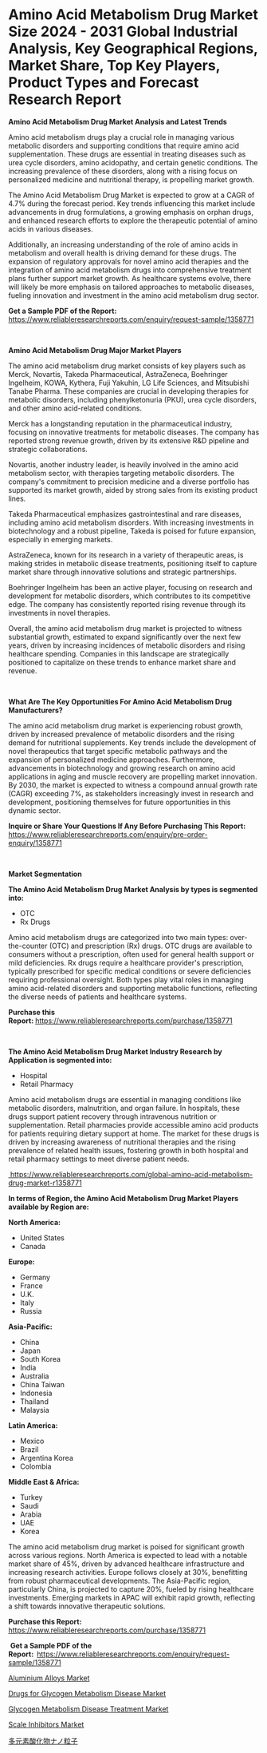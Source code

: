 <p><h1>Amino Acid Metabolism Drug Market Size 2024 - 2031 Global Industrial Analysis, Key Geographical Regions, Market Share, Top Key Players, Product Types and Forecast Research Report</h1></p><p><strong>Amino Acid Metabolism Drug Market Analysis and Latest Trends</strong></p>
<p><p>Amino acid metabolism drugs play a crucial role in managing various metabolic disorders and supporting conditions that require amino acid supplementation. These drugs are essential in treating diseases such as urea cycle disorders, amino acidopathy, and certain genetic conditions. The increasing prevalence of these disorders, along with a rising focus on personalized medicine and nutritional therapy, is propelling market growth.</p><p>The Amino Acid Metabolism Drug Market is expected to grow at a CAGR of 4.7% during the forecast period. Key trends influencing this market include advancements in drug formulations, a growing emphasis on orphan drugs, and enhanced research efforts to explore the therapeutic potential of amino acids in various diseases. </p><p>Additionally, an increasing understanding of the role of amino acids in metabolism and overall health is driving demand for these drugs. The expansion of regulatory approvals for novel amino acid therapies and the integration of amino acid metabolism drugs into comprehensive treatment plans further support market growth. As healthcare systems evolve, there will likely be more emphasis on tailored approaches to metabolic diseases, fueling innovation and investment in the amino acid metabolism drug sector.</p></p>
<p><strong>Get a Sample PDF of the Report:&nbsp;</strong> <a href="https://www.reliableresearchreports.com/enquiry/request-sample/1358771">https://www.reliableresearchreports.com/enquiry/request-sample/1358771</a></p>
<p>&nbsp;</p>
<p><strong>Amino Acid Metabolism Drug Major Market Players</strong></p>
<p><p>The amino acid metabolism drug market consists of key players such as Merck, Novartis, Takeda Pharmaceutical, AstraZeneca, Boehringer Ingelheim, KOWA, Kythera, Fuji Yakuhin, LG Life Sciences, and Mitsubishi Tanabe Pharma. These companies are crucial in developing therapies for metabolic disorders, including phenylketonuria (PKU), urea cycle disorders, and other amino acid-related conditions.</p><p>Merck has a longstanding reputation in the pharmaceutical industry, focusing on innovative treatments for metabolic diseases. The company has reported strong revenue growth, driven by its extensive R&D pipeline and strategic collaborations.</p><p>Novartis, another industry leader, is heavily involved in the amino acid metabolism sector, with therapies targeting metabolic disorders. The company's commitment to precision medicine and a diverse portfolio has supported its market growth, aided by strong sales from its existing product lines.</p><p>Takeda Pharmaceutical emphasizes gastrointestinal and rare diseases, including amino acid metabolism disorders. With increasing investments in biotechnology and a robust pipeline, Takeda is poised for future expansion, especially in emerging markets.</p><p>AstraZeneca, known for its research in a variety of therapeutic areas, is making strides in metabolic disease treatments, positioning itself to capture market share through innovative solutions and strategic partnerships.</p><p>Boehringer Ingelheim has been an active player, focusing on research and development for metabolic disorders, which contributes to its competitive edge. The company has consistently reported rising revenue through its investments in novel therapies.</p><p>Overall, the amino acid metabolism drug market is projected to witness substantial growth, estimated to expand significantly over the next few years, driven by increasing incidences of metabolic disorders and rising healthcare spending. Companies in this landscape are strategically positioned to capitalize on these trends to enhance market share and revenue.</p></p>
<p>&nbsp;</p>
<p><strong>What Are The Key Opportunities For Amino Acid Metabolism Drug Manufacturers?</strong></p>
<p><p>The amino acid metabolism drug market is experiencing robust growth, driven by increased prevalence of metabolic disorders and the rising demand for nutritional supplements. Key trends include the development of novel therapeutics that target specific metabolic pathways and the expansion of personalized medicine approaches. Furthermore, advancements in biotechnology and growing research on amino acid applications in aging and muscle recovery are propelling market innovation. By 2030, the market is expected to witness a compound annual growth rate (CAGR) exceeding 7%, as stakeholders increasingly invest in research and development, positioning themselves for future opportunities in this dynamic sector.</p></p>
<p><strong>Inquire or Share Your Questions If Any Before Purchasing This Report:</strong> <a href="https://www.reliableresearchreports.com/enquiry/pre-order-enquiry/1358771">https://www.reliableresearchreports.com/enquiry/pre-order-enquiry/1358771</a></p>
<p>&nbsp;</p>
<p><strong>Market Segmentation</strong></p>
<p><strong>The Amino Acid Metabolism Drug Market Analysis by types is segmented into:</strong></p>
<p><ul><li>OTC</li><li>Rx Drugs</li></ul></p>
<p><p>Amino acid metabolism drugs are categorized into two main types: over-the-counter (OTC) and prescription (Rx) drugs. OTC drugs are available to consumers without a prescription, often used for general health support or mild deficiencies. Rx drugs require a healthcare provider's prescription, typically prescribed for specific medical conditions or severe deficiencies requiring professional oversight. Both types play vital roles in managing amino acid-related disorders and supporting metabolic functions, reflecting the diverse needs of patients and healthcare systems.</p></p>
<p><strong>Purchase this Report:&nbsp;</strong><a href="https://www.reliableresearchreports.com/purchase/1358771">https://www.reliableresearchreports.com/purchase/1358771</a></p>
<p>&nbsp;</p>
<p><strong>The Amino Acid Metabolism Drug Market Industry Research by Application is segmented into:</strong></p>
<p><ul><li>Hospital</li><li>Retail Pharmacy</li></ul></p>
<p><p>Amino acid metabolism drugs are essential in managing conditions like metabolic disorders, malnutrition, and organ failure. In hospitals, these drugs support patient recovery through intravenous nutrition or supplementation. Retail pharmacies provide accessible amino acid products for patients requiring dietary support at home. The market for these drugs is driven by increasing awareness of nutritional therapies and the rising prevalence of related health issues, fostering growth in both hospital and retail pharmacy settings to meet diverse patient needs.</p></p>
<p><a href="https://www.reliableresearchreports.com/global-amino-acid-metabolism-drug-market-r1358771">&nbsp;https://www.reliableresearchreports.com/global-amino-acid-metabolism-drug-market-r1358771</a></p>
<p><strong>In terms of Region, the Amino Acid Metabolism Drug Market Players available by Region are:</strong></p>
<p>
    <p> <strong> North America: </strong>
        <ul>
            <li>United States</li>
            <li>Canada</li>
        </ul>
        </p> 
    <p> <strong> Europe: </strong>
        <ul>
            <li>Germany</li>
            <li>France</li>
            <li>U.K.</li>
            <li>Italy</li>
            <li>Russia</li>
        </ul>
        </p> 
    <p> <strong> Asia-Pacific: </strong>
        <ul>
            <li>China</li>
            <li>Japan</li>
            <li>South Korea</li>
            <li>India</li>
            <li>Australia</li>
            <li>China Taiwan</li>
            <li>Indonesia</li>
            <li>Thailand</li>
            <li>Malaysia</li>
        </ul>
        </p> 
    <p> <strong> Latin America: </strong>
        <ul>
            <li>Mexico</li>
            <li>Brazil</li>
            <li>Argentina Korea</li>
            <li>Colombia</li>
        </ul>
        </p> 
    <p> <strong> Middle East & Africa: </strong>
        <ul>
            <li>Turkey</li>
            <li>Saudi</li>
            <li>Arabia</li>
            <li>UAE</li>
            <li>Korea</li>
        </ul>
    </p>
    </p>
<p><p>The amino acid metabolism drug market is poised for significant growth across various regions. North America is expected to lead with a notable market share of 45%, driven by advanced healthcare infrastructure and increasing research activities. Europe follows closely at 30%, benefitting from robust pharmaceutical developments. The Asia-Pacific region, particularly China, is projected to capture 20%, fueled by rising healthcare investments. Emerging markets in APAC will exhibit rapid growth, reflecting a shift towards innovative therapeutic solutions.</p></p>
<p><strong>Purchase this Report: </strong><a href="https://www.reliableresearchreports.com/purchase/1358771">https://www.reliableresearchreports.com/purchase/1358771</a></p>
<p>&nbsp;<strong>Get a Sample PDF of the Report:&nbsp;&nbsp;</strong><a href="https://www.reliableresearchreports.com/enquiry/request-sample/1358771">https://www.reliableresearchreports.com/enquiry/request-sample/1358771</a></p>
<p><strong></strong></p>
<p><p><a href="https://issuu.com/reportprime-2/docs/aluminium-alloys-market-size-2030.p_c032844de236cf">Aluminium Alloys Market</a></p><p><a href="https://github.com/olyy49keyt/Market-Research-Report-List-1/blob/main/drugs-for-glycogen-metabolism-disease-market.md">Drugs for Glycogen Metabolism Disease Market</a></p><p><a href="https://github.com/SanjidaKhan901/Market-Research-Report-List-1/blob/main/glycogen-metabolism-disease-treatment-market.md">Glycogen Metabolism Disease Treatment Market</a></p><p><a href="https://www.linkedin.com/pulse/navigating-global-scale-inhibitors-market-from-trends-strategy-xhjrf?trackingId=Nk6xCQyOQ2qMcUTqGUzXyg%3D%3D">Scale Inhibitors Market</a></p><p><a href="https://medium.com/@amir.vaghari/multi-element-oxide-nanoparticles-market-%E3%81%AF-%E3%82%B3%E3%82%B9%E3%83%88%E7%AE%A1%E7%90%86%E3%81%A8%E5%8A%B9%E7%8E%87%E5%90%91%E4%B8%8A%E3%82%92%E5%84%AA%E5%85%88%E3%81%97%E3%81%BE%E3%81%99-%E3%81%95%E3%82%89%E3%81%AB-%E5%A0%B1%E5%91%8A%E6%9B%B8%E3%81%AF%E5%B8%82%E5%A0%B4%E3%81%AE%E9%9C%80%E8%A6%81%E9%9D%A2%E3%81%A8%E4%BE%9B%E7%B5%A6%E9%9D%A2%E3%81%AE%E4%B8%A1%E6%96%B9%E3%82%92%E3%82%AB%E3%83%90%E3%83%BC%E3%81%97%E3%81%A6%E3%81%84%E3%81%BE%E3%81%99-42462e7d879b">多元素酸化物ナノ粒子</a></p></p>